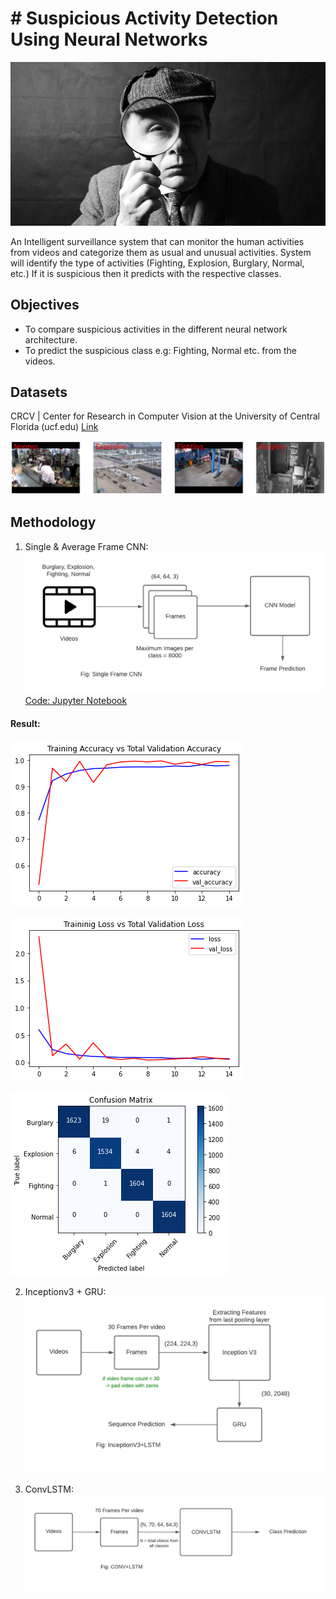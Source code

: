 # # Suspicious Activity Detection Using Neural Networks
![suspicious thumbnail](https://raw.githubusercontent.com/ranabhatshree/Suspicious-Activity-Detection-Using-NN-New-/main/suspecious_activity.jpg)

An Intelligent surveillance system that can monitor the human activities from videos and categorize them as usual and unusual activities.
System will identify the type of activities (Fighting, Explosion, Burglary, Normal, etc.) If it is suspicious then it predicts with the respective classes.

## Objectives
- To compare suspicious activities in the different neural network architecture.
- To predict the suspicious class e.g: Fighting, Normal etc. from the videos. 

## Datasets 
CRCV | Center for Research in Computer Vision at the University of Central Florida (ucf.edu) [Link](https://www.crcv.ucf.edu/projects/real-world/)

![Data.png](https://raw.githubusercontent.com/ranabhatshree/Suspicious-Activity-Detection-Using-NN-New-/main/data.png)

## Methodology
1. Single & Average Frame CNN:
![Single Frame CNN](https://raw.githubusercontent.com/ranabhatshree/Suspicious-Activity-Detection-Using-NN-New-/main/1.%20Single%20Frame%20CNN/V2-Azure_with_more_data/Single%20Frame%20CNN.png)
[Code: Jupyter Notebook](https://bit.ly/36BbDpJ)
#### Result:
![Accuracy](https://raw.githubusercontent.com/ranabhatshree/Suspicious-Activity-Detection-Using-NN-New-/main/1.%20Single%20Frame%20CNN/V2-Azure_with_more_data/accuracy.png) 

![Loss](https://raw.githubusercontent.com/ranabhatshree/Suspicious-Activity-Detection-Using-NN-New-/main/1.%20Single%20Frame%20CNN/V2-Azure_with_more_data/loss.png)

![Confusion Matrix](https://raw.githubusercontent.com/ranabhatshree/Suspicious-Activity-Detection-Using-NN-New-/main/1.%20Single%20Frame%20CNN/V2-Azure_with_more_data/confusion%20matrix.png)


2. Inceptionv3 + GRU:
![Model2](https://raw.githubusercontent.com/ranabhatshree/Suspicious-Activity-Detection-Using-NN-New-/main/3.%20Inception%20GRU/Blank%20diagram.png)

3. ConvLSTM:
![Model 3](https://raw.githubusercontent.com/ranabhatshree/Suspicious-Activity-Detection-Using-NN-New-/main/4.%20CONVLSTM/Blank%20diagram.png)
